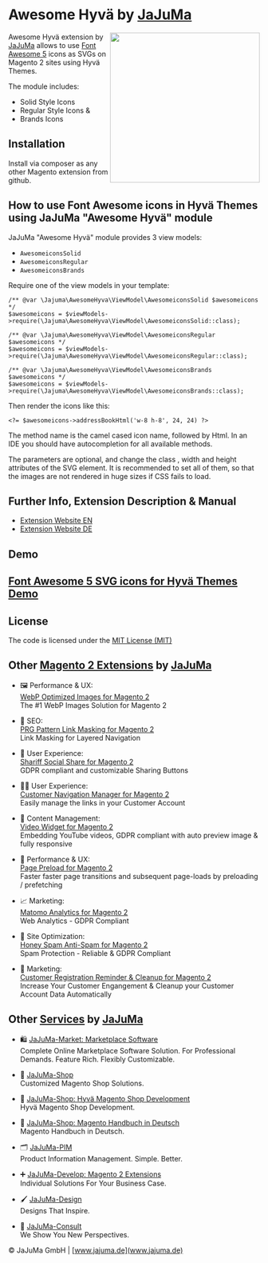 # Awesome Hyvä by [JaJuMa](https://www.jajuma.de/)

<img align="right" width="300" height="300" src="https://www.jajuma.de/sites/default/files/ckfinder/userfiles/images/jajuma-develop/font-awesome-svg-icons-for-hyva-themes/Awesome-Hyva-Module-Magento-2-small.png">

Awesome Hyvä extension by [JaJuMa](https://www.jajuma.de/) allows to use [Font Awesome 5](https://fontawesome.com/v5.15/icons) icons as SVGs on Magento 2 sites using Hyvä Themes.

The module includes:
* Solid Style Icons
* Regular Style Icons &
* Brands Icons

## Installation

Install via composer as any other Magento extension from github.

## How to use Font Awesome icons in Hyvä Themes using JaJuMa "Awesome Hyvä" module


JaJuMa "Awesome Hyvä" module provides 3 view models:

* `AwesomeiconsSolid`
* `AwesomeiconsRegular`
* `AwesomeiconsBrands`

Require one of the view models in your template:

```
/** @var \Jajuma\AwesomeHyva\ViewModel\AwesomeiconsSolid $awesomeicons */
$awesomeicons = $viewModels->require(\Jajuma\AwesomeHyva\ViewModel\AwesomeiconsSolid::class);
```
```
/** @var \Jajuma\AwesomeHyva\ViewModel\AwesomeiconsRegular $awesomeicons */
$awesomeicons = $viewModels->require(\Jajuma\AwesomeHyva\ViewModel\AwesomeiconsRegular::class);
```
```
/** @var \Jajuma\AwesomeHyva\ViewModel\AwesomeiconsBrands $awesomeicons */
$awesomeicons = $viewModels->require(\Jajuma\AwesomeHyva\ViewModel\AwesomeiconsBrands::class);
```

Then render the icons like this:
```
<?= $awesomeicons->addressBookHtml('w-8 h-8', 24, 24) ?>
```
The method name is the camel cased icon name, followed by Html. In an IDE you should have autocompletion for all available methods.

The parameters are optional, and change the class , width and height attributes of the SVG element. It is recommended to set all of them, so that the images are not rendered in huge sizes if CSS fails to load.

## Further Info, Extension Description & Manual

* [Extension Website EN](https://www.jajuma.de/en/jajuma-develop/extensions/font-awesome-svg-icons-for-hyva-themes)
* [Extension Website DE](https://www.jajuma.de/de/jajuma-develop/extensions/font-awesome-svg-icons-fuer-hyva-themes)

## Demo

## [Font Awesome 5 SVG icons for Hyvä Themes Demo](https://www.jajuma.de/en/jajuma-shop/demo-shop-with-magento-2-and-hyva-themes)

## License

The code is licensed under the [MIT License (MIT)](https://github.com/JaJuMa/AwesomeHyva/blob/master/LICENSE)

## Other [Magento 2 Extensions](ttps://www.jajuma.de/en/jajuma-develop/magento-extensions) by [JaJuMa](https://www.jajuma.de/)

  * :framed_picture: Performance & UX:<br>[WebP Optimized Images for Magento 2](https://www.jajuma.de/en/jajuma-develop/extensions/webp-optimized-images-extension-for-magento-2#portfolio-content)<br>
  The #1 WebP Images Solution for Magento 2
   
  * :see_no_evil: SEO:<br>[PRG Pattern Link Masking for Magento 2](https://www.jajuma.de/en/jajuma-develop/extensions/prg-pattern-link-masking-for-magento-2)<br>
  Link Masking for Layered Navigation
  
  * :cop: User Experience:<br>[Shariff Social Share for Magento 2](https://www.jajuma.de/en/jajuma-develop/extensions/shariff-social-share-buttons-extension-for-magento-2)<br>
  GDPR compliant and customizable Sharing Buttons
  
  * :ok_man: User Experience:<br>[Customer Navigation Manager for Magento 2](https://www.jajuma.de/en/jajuma-develop/extensions/customer-navigation-manager-extension-for-magento-2)<br>
  Easily manage the links in your Customer Account
  
  * :movie_camera: Content Management:<br>[Video Widget for Magento 2](https://www.jajuma.de/en/jajuma-develop/extensions/video-widget-gdpr-extension-for-magento-2)<br>
  Embedding YouTube videos, GDPR compliant with auto preview image & fully responsive
  
  * :rocket: Performance & UX:<br>[Page Preload for Magento 2](https://www.jajuma.de/en/jajuma-develop/extensions/page-preload-extension-for-magento-2)<br>
  Faster faster page transitions and subsequent page-loads by preloading / prefetching

  * :chart_with_upwards_trend: Marketing:<br>[Matomo Analytics for Magento 2](https://www.jajuma.de/en/jajuma-develop/extensions/honey-spam-anti-spam-extension-for-magento-2)<br>
  Web Analytics - GDPR Compliant

  * :honey_pot: Site Optimization:<br>[Honey Spam Anti-Spam for Magento 2](https://www.jajuma.de/en/jajuma-develop/extensions/honey-spam-anti-spam-extension-for-magento-2)<br>
  Spam Protection - Reliable & GDPR Compliant

  * :bell: Marketing:<br>[Customer Registration Reminder & Cleanup for Magento 2](https://www.jajuma.de/en/jajuma-develop/extensions/customer-registration-reminder-and-cleanup-extension-for-magento-2)<br>
  Increase Your Customer Engangement & Cleanup your Customer Account Data Automatically

## Other [Services](https://www.jajuma.de/en/jajuma/company-magento-ecommerce-agency-stuttgart) by [JaJuMa](https://www.jajuma.de/)

  * :shopping: [JaJuMa-Market: Marketplace Software](https://www.jajuma.de/en/jajuma-market)<br>
   Complete Online Marketplace Software Solution. For Professional Demands. Feature Rich. Flexibly Customizable.
   
  * :shopping_cart: [JaJuMa-Shop](https://www.jajuma.de/en/jajuma-shop)<br>
   Customized Magento Shop Solutions.

  * :rocket: [JaJuMa-Shop: Hyvä Magento Shop Development](https://www.jajuma.de/de/jajuma-shop/online-shop-mit-magento-2-und-hyva-themes)<br>
   Hyvä Magento Shop Development.
   
  * :orange_book: [JaJuMa-Shop: Magento Handbuch in Deutsch](https://www.jajuma.de/de/jajuma-shop/magento-2-handbuch/)<br>
   Magento Handbuch in Deutsch.    
   
  * :card_index_dividers: [JaJuMa-PIM](https://www.jajuma.de/en/jajuma-pim)<br>
   Product Information Management. Simple. Better.

  * :heavy_plus_sign: [JaJuMa-Develop: Magento 2 Extensions](https://www.jajuma.de/en/jajuma-develop/magento-extensions)<br>
   Individual Solutions For Your Business Case.    
   
  * :paintbrush: [JaJuMa-Design](https://www.jajuma.de/en/jajuma-design)<br>
   Designs That Inspire.  
   
  * :necktie: [JaJuMa-Consult](https://www.jajuma.de/en/jajuma-consult)<br>
   We Show You New Perspectives.  

© JaJuMa GmbH | [www.jajuma.de](www.jajuma.de)